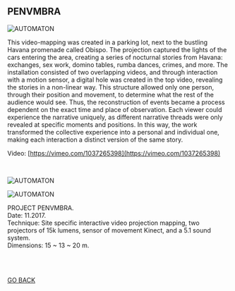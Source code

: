 ## PENVMBRA

![AUTOMATON](ASSETS/PENVMBRAGIIF.gif)
<br>

This video-mapping was created in a parking lot, next to the bustling Havana promenade called Obispo. The projection captured the lights of the cars entering the area, creating a series of nocturnal stories from Havana: exchanges, sex work, domino tables, rumba dances, crimes, and more. The installation consisted of two overlapping videos, and through interaction with a motion sensor, a digital hole was created in the top video, revealing the stories in a non-linear way. This structure allowed only one person, through their position and movement, to determine what the rest of the audience would see. Thus, the reconstruction of events became a process dependent on the exact time and place of observation. Each viewer could experience the narrative uniquely, as different narrative threads were only revealed at specific moments and positions. In this way, the work transformed the collective experience into a personal and individual one, making each interaction a distinct version of the same story.


Video: [https://vimeo.com/1037265398](https://vimeo.com/1037265398)

<br>

![AUTOMATON](ASSETS/PENVMBRAGIIF.gif)

![AUTOMATON](ASSETS/PENVMBRAGIIF.gif)

PROJECT PENVMBRA.  
Date: 11.2017.  
Technique: Site specific interactive video projection mapping, two projectors of 15k lumens, sensor of movement Kinect, and a 5.1 sound system.  
Dimensions: 15 ~ 13 ~ 20 m.  

<br>
<br>


[GO BACK](https://aaronrmoreno.github.io/PHOTON)

